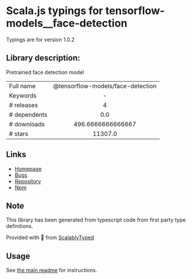 
# Scala.js typings for tensorflow-models__face-detection

Typings are for version 1.0.2

## Library description:
Pretrained face detection model

|                    |                 |
| ------------------ | :-------------: |
| Full name          | @tensorflow-models/face-detection |
| Keywords           | - |
| # releases         | 4 |
| # dependents       | 0.0 |
| # downloads        | 496.6666666666667 |
| # stars            | 11307.0 |

## Links
- [Homepage](https://github.com/tensorflow/tfjs-models#readme)
- [Bugs](https://github.com/tensorflow/tfjs-models/issues)
- [Repository](https://github.com/tensorflow/tfjs-models)
- [Npm](https://www.npmjs.com/package/%40tensorflow-models%2Fface-detection)
    


## Note
This library has been generated from typescript code from first party type definitions.

Provided with :purple_heart: from [ScalablyTyped](https://github.com/oyvindberg/ScalablyTyped)

## Usage
See [the main readme](../../readme.md) for instructions.


